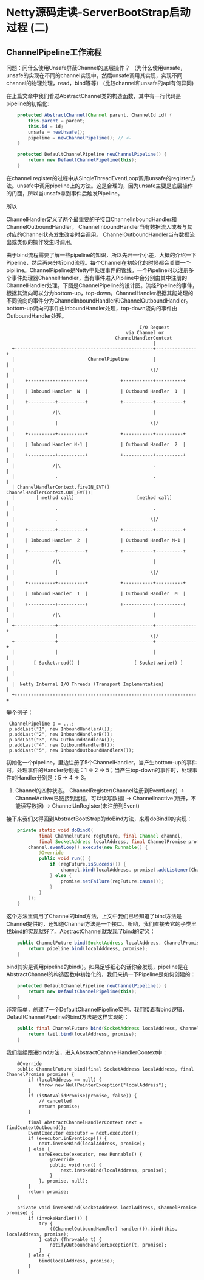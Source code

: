 # Netty源码走读-ServerBootStrap启动过程 (二)

## ChannelPipeline工作流程 

问题：问什么使用Unsafe屏蔽Channel的底层操作？
（为什么使用unsafe，unsafe的实现在不同的channel实现中，然后unsafe调用其实现，实现不同channel的物理处理，read，bind等等）
(比较channel和unsafe的api有何异同)


在上篇文章中我们看过AbstractChannel类的构造函数，其中有一行代码是pipeline的初始化:

```Java
    protected AbstractChannel(Channel parent, ChannelId id) {
        this.parent = parent;
        this.id = id;
        unsafe = newUnsafe();
        pipeline = newChannelPipeline(); // <-
    }

    protected DefaultChannelPipeline newChannelPipeline() {
        return new DefaultChannelPipeline(this);
    }
```

在channel register的过程中从SingleThreadEventLoop调用unsafe的register方法。unsafe中调用pipeline上的方法。这是合理的，因为unsafe主要是底层操作的门面，所以当unsafe拿到事件后触发Pipeline。

所以


ChannelHandler定义了两个最重要的子接口ChannelInboundHandler和ChannelOutboundHandler。
ChannelInboundHandler当有数据流入或者与其对应的Channel状态发生改变时会调用。
ChannelOutboundHandler当有数据流出或类似的操作发生时调用。

由于bind流程需要了解一些pipeline的知识，所以先开一个小差，大概的介绍一下Pipeline，然后再来分析bind流程。每个Channel在初始化的时候都会关联一个pipiline。ChannelPipeline是Netty中处理事件的管线。一个Pipeline可以注册多个事件处理器ChannelHandler，当有事件进入Pipiline中会分别由其中注册的ChannelHandler处理。下图是ChannelPipeline的设计图。流经Pipeline的事件，根据其流向可以分为bottom-up，top-down。ChannelHandler根据其能处理的不同流向的事件分为ChannelInboundHandler和ChannelOutboundHandler。bottom-up流向的事件由InboundHandler处理，top-down流向的事件由OutboundHandler处理。

```
                                                 I/O Request
                                            via Channel or
                                        ChannelHandlerContext
                                                      |
  +---------------------------------------------------+---------------+
  |                           ChannelPipeline         |               |
  |                                                  \|/              |
  |    +---------------------+            +-----------+----------+    |
  |    | Inbound Handler  N  |            | Outbound Handler  1  |    |
  |    +----------+----------+            +-----------+----------+    |
  |              /|\                                  |               |
  |               |                                  \|/              |
  |    +----------+----------+            +-----------+----------+    |
  |    | Inbound Handler N-1 |            | Outbound Handler  2  |    |
  |    +----------+----------+            +-----------+----------+    |
  |              /|\                                  .               |
  |               .                                   .               |
  | ChannelHandlerContext.fireIN_EVT() ChannelHandlerContext.OUT_EVT()|
  |        [ method call]                       [method call]         |
  |               .                                   .               |
  |               .                                  \|/              |
  |    +----------+----------+            +-----------+----------+    |
  |    | Inbound Handler  2  |            | Outbound Handler M-1 |    |
  |    +----------+----------+            +-----------+----------+    |
  |              /|\                                  |               |
  |               |                                  \|/              |
  |    +----------+----------+            +-----------+----------+    |
  |    | Inbound Handler  1  |            | Outbound Handler  M  |    |
  |    +----------+----------+            +-----------+----------+    |
  |              /|\                                  |               |
  +---------------+-----------------------------------+---------------+
                  |                                  \|/
  +---------------+-----------------------------------+---------------+
  |               |                                   |               |
  |       [ Socket.read() ]                    [ Socket.write() ]     |
  |                                                                   |
  |  Netty Internal I/O Threads (Transport Implementation)            |
  +-------------------------------------------------------------------+
```

举个例子：
```
 ChannelPipeline p = ...;
 p.addLast("1", new InboundHandlerA());
 p.addLast("2", new InboundHandlerB());
 p.addLast("3", new OutboundHandlerA());
 p.addLast("4", new OutboundHandlerB());
 p.addLast("5", new InboundOutboundHandlerX());
```
初始化一个pipeline，里边注册了5个ChannelHandler。当产生bottom-up的事件时，处理事件的Handler分别是：1 -> 2 -> 5；当产生top-down的事件时，处理事件的Handler分别是：5 -> 4 -> 3。



1. Channel的四种状态。
ChannelRegister(Channel注册到EventLoop) -> ChannelActive(已链接到远程，可以读写数据) -> ChannelInactive(断开，不能读写数据) -> ChannelUnRegister(未注册到Event)




接下来我们又得回到AbstractBootStrap的doBind方法，来看doBind0的实现：

```Java
    private static void doBind0(
            final ChannelFuture regFuture, final Channel channel,
            final SocketAddress localAddress, final ChannelPromise promise) {
        channel.eventLoop().execute(new Runnable() {
            @Override
            public void run() {
                if (regFuture.isSuccess()) {
                    channel.bind(localAddress, promise).addListener(ChannelFutureListener.CLOSE_ON_FAILURE);
                } else {
                    promise.setFailure(regFuture.cause());
                }
            }
        });
    }
```

这个方法里调用了Channel的bind方法，上文中我们已经知道了bind方法是Channel提供的，还知道Channel方法是一个接口。所哟，我们直接去它的子类里找bind的实现就好了。AbstractChannel就发现了bind的定义：

```Java
    public ChannelFuture bind(SocketAddress localAddress, ChannelPromise promise) {
        return pipeline.bind(localAddress, promise);
    }
```

bind其实是调用pipeline的bind()。如果足够细心的话你会发现，pipeline是在AbstractChannel的构造函数中初始化的，我们来扒一下Pipeline是如何创建的：

```Java
    protected DefaultChannelPipeline newChannelPipeline() {
        return new DefaultChannelPipeline(this);
    }
```

非常简单，创建了一个DefaultChannelPipeline实例。我们接着看bind逻辑，DefaultChannelPipeline的bind方法是这样实现的：

```Java
    public final ChannelFuture bind(SocketAddress localAddress, ChannelPromise promise) {
        return tail.bind(localAddress, promise);
    }
```

我们继续跟进bind方法，进入AbstractCahnnelHandlerContext中：
```
    @Override
    public ChannelFuture bind(final SocketAddress localAddress, final ChannelPromise promise) {
        if (localAddress == null) {
            throw new NullPointerException("localAddress");
        }
        if (isNotValidPromise(promise, false)) {
            // cancelled
            return promise;
        }

        final AbstractChannelHandlerContext next = findContextOutbound();
        EventExecutor executor = next.executor();
        if (executor.inEventLoop()) {
            next.invokeBind(localAddress, promise);
        } else {
            safeExecute(executor, new Runnable() {
                @Override
                public void run() {
                    next.invokeBind(localAddress, promise);
                }
            }, promise, null);
        }
        return promise;
    }

    private void invokeBind(SocketAddress localAddress, ChannelPromise promise) {
        if (invokeHandler()) {
            try {
                ((ChannelOutboundHandler) handler()).bind(this, localAddress, promise);
            } catch (Throwable t) {
                notifyOutboundHandlerException(t, promise);
            }
        } else {
            bind(localAddress, promise);
        }
    }
```


